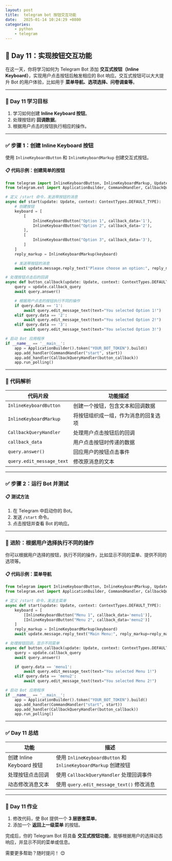 ```yaml
---
layout: post
title:  telegram bot 按钮交互功能
date:   2025-01-14 10:24:29 +0800
categories: 
    - python
    - telegram
---
```


## 📅 **Day 11：实现按钮交互功能**

在这一天，你将学习如何为 Telegram Bot 添加 **交互式按钮（Inline Keyboard）**，实现用户点击按钮后触发相应的 Bot 响应。交互式按钮可以大大提升 Bot 的用户体验，比如用于 **菜单导航、选项选择、问卷调查等**。

---

### 🎯 **Day 11 学习目标**
1. 学习如何创建 **Inline Keyboard 按钮**。
2. 处理按钮的 **回调数据**。
3. 根据用户点击的按钮执行相应的操作。

---

### ✅ **步骤 1：创建 Inline Keyboard 按钮**

使用 `InlineKeyboardButton` 和 `InlineKeyboardMarkup` 创建交互式按钮。

#### 📋 **代码示例：创建简单的按钮**
```python
from telegram import InlineKeyboardButton, InlineKeyboardMarkup, Update
from telegram.ext import ApplicationBuilder, CommandHandler, CallbackQueryHandler, ContextTypes

# 定义 /start 命令，发送带按钮的消息
async def start(update: Update, context: ContextTypes.DEFAULT_TYPE):
    # 创建按钮
    keyboard = [
        [
            InlineKeyboardButton("Option 1", callback_data='1'),
            InlineKeyboardButton("Option 2", callback_data='2'),
        ],
        [
            InlineKeyboardButton("Option 3", callback_data='3'),
        ]
    ]
    reply_markup = InlineKeyboardMarkup(keyboard)

    # 发送带按钮的消息
    await update.message.reply_text("Please choose an option:", reply_markup=reply_markup)

# 处理按钮点击后的回调
async def button_callback(update: Update, context: ContextTypes.DEFAULT_TYPE):
    query = update.callback_query
    await query.answer()

    # 根据用户点击的按钮执行不同的操作
    if query.data == '1':
        await query.edit_message_text(text="You selected Option 1!")
    elif query.data == '2':
        await query.edit_message_text(text="You selected Option 2!")
    elif query.data == '3':
        await query.edit_message_text(text="You selected Option 3!")

# 启动 Bot 应用程序
if __name__ == '__main__':
    app = ApplicationBuilder().token("YOUR_BOT_TOKEN").build()
    app.add_handler(CommandHandler("start", start))
    app.add_handler(CallbackQueryHandler(button_callback))
    app.run_polling()
```

---

### 🔎 **代码解析**

| **代码片段**              | **功能描述**                                   |
|---------------------------|-----------------------------------------------|
| `InlineKeyboardButton`     | 创建一个按钮，包含文本和回调数据                |
| `InlineKeyboardMarkup`     | 将按钮组织成一组，作为消息的回复选项            |
| `CallbackQueryHandler`     | 处理用户点击按钮后的回调                      |
| `callback_data`            | 用户点击按钮时传递的数据                     |
| `query.answer()`           | 回应用户的按钮点击事件                        |
| `query.edit_message_text`  | 修改原消息的文本                               |

---

### ✅ **步骤 2：运行 Bot 并测试**

#### 📋 **测试方法**
1. 在 Telegram 中启动你的 Bot。
2. 发送 `/start` 命令。
3. 点击按钮并查看 Bot 的响应。

---

### 🎯 **进阶：根据用户选择执行不同的操作**

你可以根据用户选择的按钮，执行不同的操作，比如显示不同的菜单、提供不同的选项等。

#### 📋 **代码示例：菜单导航**
```python
from telegram import InlineKeyboardButton, InlineKeyboardMarkup, Update
from telegram.ext import ApplicationBuilder, CommandHandler, CallbackQueryHandler, ContextTypes

# 定义 /start 命令，发送主菜单
async def start(update: Update, context: ContextTypes.DEFAULT_TYPE):
    keyboard = [
        [InlineKeyboardButton("Menu 1", callback_data='menu1')],
        [InlineKeyboardButton("Menu 2", callback_data='menu2')]
    ]
    reply_markup = InlineKeyboardMarkup(keyboard)
    await update.message.reply_text("Main Menu:", reply_markup=reply_markup)

# 处理按钮回调，显示不同菜单
async def button_callback(update: Update, context: ContextTypes.DEFAULT_TYPE):
    query = update.callback_query
    await query.answer()

    if query.data == 'menu1':
        await query.edit_message_text(text="You selected Menu 1!")
    elif query.data == 'menu2':
        await query.edit_message_text(text="You selected Menu 2!")

# 启动 Bot 应用程序
if __name__ == '__main__':
    app = ApplicationBuilder().token("YOUR_BOT_TOKEN").build()
    app.add_handler(CommandHandler("start", start))
    app.add_handler(CallbackQueryHandler(button_callback))
    app.run_polling()
```

---

### ✅ **Day 11 总结**

| **功能**                  | **描述**                                 |
|---------------------------|-----------------------------------------|
| 创建 Inline Keyboard 按钮 | 使用 `InlineKeyboardButton` 和 `InlineKeyboardMarkup` 创建按钮 |
| 处理按钮点击回调           | 使用 `CallbackQueryHandler` 处理回调事件 |
| 动态修改消息文本           | 使用 `query.edit_message_text()` 修改消息 |

---

### 🎯 **Day 11 作业**
1. 修改代码，使 Bot 提供一个 **3 层嵌套菜单**。
2. 添加一个 **返回上一级菜单** 的按钮。

完成后，你的 Telegram Bot 将具备 **交互式按钮功能**，能够根据用户的选择动态响应，并显示不同的菜单或信息。

需要更多帮助？随时提问！ 😊